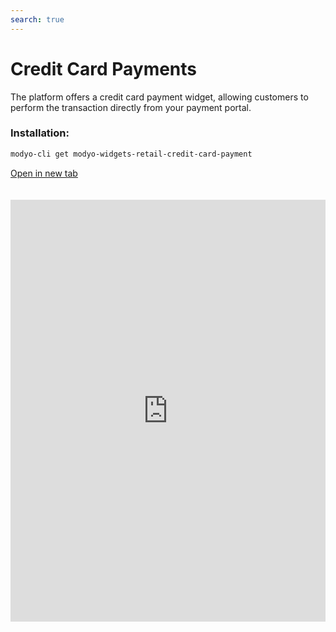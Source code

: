 ```yaml
---
search: true
---
```


# Credit Card Payments

The platform offers a credit card payment widget, allowing customers to perform the transaction directly from your payment portal.

### Installation:

```bash
modyo-cli get modyo-widgets-retail-credit-card-payment
```

[Open in new tab](https://widgets.modyo.com/retail/credit-card-payment)

<iframe id="widgetFrame" src="https://widgets.modyo.com/retail/credit-card-payment" width="100%"  frameBorder="0"  style="min-height:675px;overflow:auto;margin-top:20px;"></p> 

<p spaces-before="0">
  To complete a payment, the default options available to customers are:
</p>

<table spaces-before="0">
  <tr>
    <th align="left">
      Feature
    </th>
    
    <th align="left">
      Description
    </th>
  </tr>
  
  <tr>
    <td align="left">
      Credit card used for payment
    </td>
    
    <td align="left">
      Present the credit card on which the transaction will be made
    </td>
  </tr>
  
  <tr>
    <td align="left">
      National payment debt
    </td>
    
    <td align="left">
      Presents the total amount that has been used in the national quota of the card, including what is not billed.
    </td>
  </tr>
  
  <tr>
    <td align="left">
      International payment debt
    </td>
    
    <td align="left">
      Present the total amount that has been used in the international quota of the card, including what is not billed.
    </td>
  </tr>
  
  <tr>
    <td align="left">
      Selection of payment source account
    </td>
    
    <td align="left">
      The customer can select the account from which the payment amount will be drawn.
    </td>
  </tr>
  
  <tr>
    <td align="left">
      Minimum payment
    </td>
    
    <td align="left">
      Shows the minimum payment amount for the card, so that it does not fall into delinquency.
    </td>
  </tr>
  
  <tr>
    <td align="left">
      Total amount to pay
    </td>
    
    <td align="left">
      Shows the total amount of debt to be paid.
    </td>
  </tr>
  
  <tr>
    <td align="left">
      Other amount to be paid
    </td>
    
    <td align="left">
      Allows the client to select a customized amount to pay.
    </td>
  </tr>
</table>

<script>

  export default {
    mounted() {

      function setIframeHeightCO(id, ht) {
          var ifrm = document.getElementById(id);
          if(ifrm) {
            ifrm.style.height = ht + 4 + "px";
          }
      }
      // iframed document sends its height using postMessage
      function handleDocHeightMsg(e) {
          // check origin
          if ( e.origin === 'https://widgets-es.modyo.com' ) {
              // parse data
              var data = JSON.parse( e.data );

              console.log('data:', data)
              // check data object
              if ( data['docHeight'] ) {
                  setIframeHeightCO( 'widgetFrame', data['docHeight'] );
              } else {
                  setIframeHeightCO( 'widgetFrame', 700 );
              }
          }
      }

      // assign message handler
      if ( window.addEventListener ) {
          window.addEventListener('message', handleDocHeightMsg, false);
      }
    }
  }

</script>
